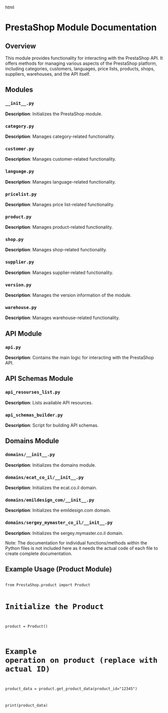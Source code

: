 html
<h1>PrestaShop Module Documentation</h1>

<h2>Overview</h2>
<p>This module provides functionality for interacting with the PrestaShop API. It offers methods for managing various aspects of the PrestaShop platform, including categories, customers, languages, price lists, products, shops, suppliers, warehouses, and the API itself.</p>

<h2>Modules</h2>

<h3><code>__init__.py</code></h3>
<p><strong>Description</strong>: Initializes the PrestaShop module.</p>


<h3><code>category.py</code></h3>
<p><strong>Description</strong>: Manages category-related functionality.</p>


<h3><code>customer.py</code></h3>
<p><strong>Description</strong>: Manages customer-related functionality.</p>


<h3><code>language.py</code></h3>
<p><strong>Description</strong>: Manages language-related functionality.</p>


<h3><code>pricelist.py</code></h3>
<p><strong>Description</strong>: Manages price list-related functionality.</p>


<h3><code>product.py</code></h3>
<p><strong>Description</strong>: Manages product-related functionality.</p>


<h3><code>shop.py</code></h3>
<p><strong>Description</strong>: Manages shop-related functionality.</p>


<h3><code>supplier.py</code></h3>
<p><strong>Description</strong>: Manages supplier-related functionality.</p>


<h3><code>version.py</code></h3>
<p><strong>Description</strong>: Manages the version information of the module.</p>


<h3><code>warehouse.py</code></h3>
<p><strong>Description</strong>: Manages warehouse-related functionality.</p>


<h2>API Module</h2>

<h3><code>api.py</code></h3>
<p><strong>Description</strong>: Contains the main logic for interacting with the PrestaShop API.</p>

<h2>API Schemas Module</h2>

<h3><code>api_resourses_list.py</code></h3>
<p><strong>Description</strong>: Lists available API resources.</p>


<h3><code>api_schemas_builder.py</code></h3>
<p><strong>Description</strong>: Script for building API schemas.</p>



<h2>Domains Module</h2>

<h3><code>domains/__init__.py</code></h3>
<p><strong>Description</strong>: Initializes the domains module.</p>


<h3><code>domains/ecat_co_il/__init__.py</code></h3>
<p><strong>Description</strong>: Initializes the ecat.co.il domain.</p>
<h3><code>domains/emildesign_com/__init__.py</code></h3>
<p><strong>Description</strong>: Initializes the emildesign.com domain.</p>
<h3><code>domains/sergey_mymaster_co_il/__init__.py</code></h3>
<p><strong>Description</strong>: Initializes the sergey.mymaster.co.il domain.</p>

<p>Note: The documentation for individual functions/methods within the Python files is not included here as it needs the actual code of each file to create complete documentation.</p>


<h2>Example Usage (Product Module)</h2>
<pre><code class="language-python">
from PrestaShop.product import Product

# Initialize the Product
product = Product()

# Example operation on product (replace with actual ID)
product_data = product.get_product_data(product_id="12345")

print(product_data)
</code></pre>